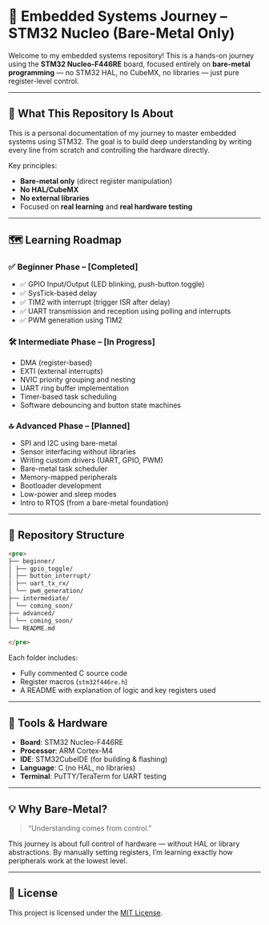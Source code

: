 # 🚀 Embedded Systems Journey – STM32 Nucleo (Bare-Metal Only)

Welcome to my embedded systems repository! This is a hands-on journey using the **STM32 Nucleo-F446RE** board, focused entirely on **bare-metal programming** — no STM32 HAL, no CubeMX, no libraries — just pure register-level control.

---

## 🧠 What This Repository Is About

This is a personal documentation of my journey to master embedded systems using STM32. The goal is to build deep understanding by writing every line from scratch and controlling the hardware directly.

Key principles:
- **Bare-metal only** (direct register manipulation)
- **No HAL/CubeMX**
- **No external libraries**
- Focused on **real learning** and **real hardware testing**

---

## 🗺️ Learning Roadmap

### ✅ Beginner Phase – [Completed]
- ✅ GPIO Input/Output (LED blinking, push-button toggle)
- ✅ SysTick-based delay
- ✅ TIM2 with interrupt (trigger ISR after delay)
- ✅ UART transmission and reception using polling and interrupts
- ✅ PWM generation using TIM2

### 🛠️ Intermediate Phase – [In Progress]
- DMA (register-based)
- EXTI (external interrupts)
- NVIC priority grouping and nesting
- UART ring buffer implementation
- Timer-based task scheduling
- Software debouncing and button state machines

### 🔝 Advanced Phase – [Planned]
- SPI and I2C using bare-metal
- Sensor interfacing without libraries
- Writing custom drivers (UART, GPIO, PWM)
- Bare-metal task scheduler
- Memory-mapped peripherals
- Bootloader development
- Low-power and sleep modes
- Intro to RTOS (from a bare-metal foundation)

---

## 📁 Repository Structure

```markdown
<pre>
├── beginner/
│ ├── gpio_toggle/
│ ├── button_interrupt/
│ ├── uart_tx_rx/
│ └── pwm_generation/
├── intermediate/
│ └── coming_soon/
├── advanced/
│ └── coming_soon/
└── README.md

</pre>
```
Each folder includes:
- Fully commented C source code
- Register macros (`stm32f446re.h`)
- A README with explanation of logic and key registers used

---

## 🔧 Tools & Hardware

- **Board**: STM32 Nucleo-F446RE
- **Processor**: ARM Cortex-M4
- **IDE**: STM32CubeIDE (for building & flashing)
- **Language**: C (no HAL, no libraries)
- **Terminal**: PuTTY/TeraTerm for UART testing

---

## 💡 Why Bare-Metal?

> “Understanding comes from control.”

This journey is about full control of hardware — without HAL or library abstractions. By manually setting registers, I’m learning exactly how peripherals work at the lowest level.

---

## 📜 License

This project is licensed under the [MIT License](LICENSE).
